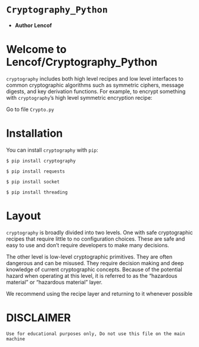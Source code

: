 ``Cryptography_Python``
=========================

* __Author__ __Lencof__

# Welcome to Lencof/Cryptography_Python

``cryptography`` includes both high level recipes and low level interfaces to common cryptographic algorithms such as symmetric ciphers, 
message digests, and key derivation functions. For example, to encrypt something with ``cryptography``’s high level symmetric encryption recipe:

Go to file ``Crypto.py``


# Installation
You can install ``cryptography`` with ``pip``:

``$ pip install cryptography``

``$ pip install requests``

``$ pip install socket``

``$ pip install threading``

# Layout

``cryptography`` is broadly divided into two levels. One with safe cryptographic recipes that require little to no configuration choices. These are safe and easy to use and don’t require developers to make many decisions.

The other level is low-level cryptographic primitives. They are often dangerous and can be misused. They require decision making and deep knowledge of current cryptographic concepts. Because of the potential hazard when operating at this level, it is referred to as the “hazardous material” or “hazardous material” layer.

We recommend using the recipe layer and returning to it whenever possible

# DISCLAIMER 
``Use for educational purposes only,
Do not use this file on the main machine``
